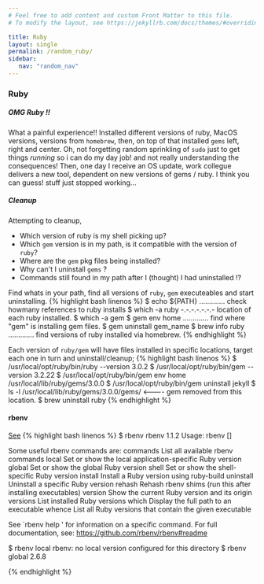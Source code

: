 ```yaml
---
# Feel free to add content and custom Front Matter to this file.
# To modify the layout, see https://jekyllrb.com/docs/themes/#overriding-theme-defaults

title: Ruby
layout: single
permalink: /random_ruby/
sidebar:
   nav: "random_nav"
---
```


### Ruby 
##### OMG Ruby !! 
What a painful experience!! Installed different versions of ruby, MacOS versions, versions from `homebrew`, then, 
 on top of that installed `gems` left, right and center. Oh, not forgetting random sprinkling of `sudo` just to get things _running_ so i can do my day job! and not really understanding the consequences!  Then, one day I receive an 
OS update, work collegue delivers a new tool, dependent on new versions of gems / ruby. I think you can guess! stuff
just stopped working...

##### Cleanup
Attempting to cleanup, 
* Which version of ruby is my shell picking up? 
* Which `gem` version is in my path, is it compatible with the version of `ruby`? 
* Where are the `gem` pkg files being installed?  
* Why can't I uninstall `gems` ? 
* Commands still found in my path after I (thought) I had uninstalled !?

Find whats in your path, find all versions of `ruby`, `gem` executeables and start uninstalling.
{% highlight bash linenos %}
$ echo ${PATH}   ............. check howmany references to ruby installs
$ which -a ruby  -.-.-.-.-.-.- location of each ruby installed.
$ which -a gem
$ gem env home   ............. find where "gem" is installing gem files.
$ gem uninstall gem_name
$ brew info ruby ............. find versions of ruby installed via homebrew.
{% endhighlight %}

Each version of `ruby/gem` will have files installed in specific locations, target each one in turn and uninstall/cleanup;
{% highlight bash linenos %}
$ /usr/local/opt/ruby/bin/ruby --version
3.0.2
$ /usr/local/opt/ruby/bin/gem --version
3.2.22
$ /usr/local/opt/ruby/bin/gem env home
/usr/local/lib/ruby/gems/3.0.0
$ /usr/local/opt/ruby/bin/gem uninstall jekyll
$ ls -l /usr/local/lib/ruby/gems/3.0.0/gems/          <---- gem removed from this location.
$ brew uninstall ruby
{% endhighlight %}

#### rbenv
[See](https://duseev.com/articles/rbenv-vs-rvm/)
{% highlight bash linenos %}
$ rbenv
rbenv 1.1.2
Usage: rbenv <command> [<args>]

Some useful rbenv commands are:
   commands    List all available rbenv commands
   local       Set or show the local application-specific Ruby version
   global      Set or show the global Ruby version
   shell       Set or show the shell-specific Ruby version
   install     Install a Ruby version using ruby-build
   uninstall   Uninstall a specific Ruby version
   rehash      Rehash rbenv shims (run this after installing executables)
   version     Show the current Ruby version and its origin
   versions    List installed Ruby versions
   which       Display the full path to an executable
   whence      List all Ruby versions that contain the given executable

See `rbenv help <command>' for information on a specific command.
For full documentation, see: https://github.com/rbenv/rbenv#readme

$ rbenv local
rbenv: no local version configured for this directory
$ rbenv global
2.6.8

{% endhighlight %}
